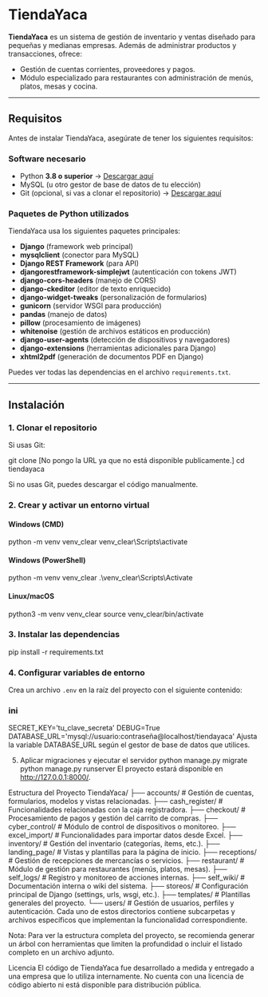 # TiendaYaca

**TiendaYaca** es un sistema de gestión de inventario y ventas diseñado para pequeñas y medianas empresas. Además de administrar productos y transacciones, ofrece:

*   Gestión de cuentas corrientes, proveedores y pagos.
*   Módulo especializado para restaurantes con administración de menús, platos, mesas y cocina.

---

## Requisitos

Antes de instalar TiendaYaca, asegúrate de tener los siguientes requisitos:

### Software necesario

*   Python **3.8 o superior** → [Descargar aquí](https://www.python.org/downloads/)
*   MySQL (u otro gestor de base de datos de tu elección)
*   Git (opcional, si vas a clonar el repositorio) → [Descargar aquí](https://git-scm.com/)

### Paquetes de Python utilizados

TiendaYaca usa los siguientes paquetes principales:

*   **Django** (framework web principal)
*   **mysqlclient** (conector para MySQL)
*   **Django REST Framework** (para API)
*   **djangorestframework-simplejwt** (autenticación con tokens JWT)
*   **django-cors-headers** (manejo de CORS)
*   **django-ckeditor** (editor de texto enriquecido)
*   **django-widget-tweaks** (personalización de formularios)
*   **gunicorn** (servidor WSGI para producción)
*   **pandas** (manejo de datos)
*   **pillow** (procesamiento de imágenes)
*   **whitenoise** (gestión de archivos estáticos en producción)
*   **django-user-agents** (detección de dispositivos y navegadores)
*   **django-extensions** (herramientas adicionales para Django)
*   **xhtml2pdf** (generación de documentos PDF en Django)

Puedes ver todas las dependencias en el archivo `requirements.txt`.

---

## Instalación

### 1. Clonar el repositorio

Si usas Git:

git clone [No pongo la URL ya que no está disponible publicamente.]
cd tiendayaca

Si no usas Git, puedes descargar el código manualmente.

### 2. Crear y activar un entorno virtual

#### Windows (CMD)

python -m venv venv_clear
venv_clear\Scripts\activate


#### Windows (PowerShell)

python -m venv venv_clear
.\venv_clear\Scripts\Activate


#### Linux/macOS

python3 -m venv venv_clear
source venv_clear/bin/activate


### 3. Instalar las dependencias

pip install -r requirements.txt


### 4. Configurar variables de entorno

Crea un archivo `.env` en la raíz del proyecto con el siguiente contenido:

### ini
SECRET_KEY='tu_clave_secreta'
DEBUG=True
DATABASE_URL='mysql://usuario:contraseña@localhost/tiendayaca'
Ajusta la variable DATABASE_URL según el gestor de base de datos que utilices.

5. Aplicar migraciones y ejecutar el servidor
python manage.py migrate
python manage.py runserver
El proyecto estará disponible en http://127.0.0.1:8000/.

Estructura del Proyecto
TiendaYaca/
├── accounts/          # Gestión de cuentas, formularios, modelos y vistas relacionadas.
├── cash_register/     # Funcionalidades relacionadas con la caja registradora.
├── checkout/          # Procesamiento de pagos y gestión del carrito de compras.
├── cyber_control/     # Módulo de control de dispositivos o monitoreo.
├── excel_import/      # Funcionalidades para importar datos desde Excel.
├── inventory/         # Gestión del inventario (categorías, ítems, etc.).
├── landing_page/      # Vistas y plantillas para la página de inicio.
├── receptions/        # Gestión de recepciones de mercancías o servicios.
├── restaurant/        # Módulo de gestión para restaurantes (menús, platos, mesas).
├── self_logs/         # Registro y monitoreo de acciones internas.
├── self_wiki/         # Documentación interna o wiki del sistema.
├── storeos/           # Configuración principal de Django (settings, urls, wsgi, etc.).
├── templates/         # Plantillas generales del proyecto.
└── users/             # Gestión de usuarios, perfiles y autenticación.
Cada uno de estos directorios contiene subcarpetas y archivos específicos que implementan la funcionalidad correspondiente.

Nota: Para ver la estructura completa del proyecto, se recomienda generar un árbol con herramientas que limiten la profundidad o incluir el listado completo en un archivo adjunto.

Licencia
El código de TiendaYaca fue desarrollado a medida y entregado a una empresa que lo utiliza internamente. No cuenta con una licencia de código abierto ni está disponible para distribución pública.